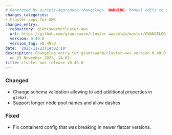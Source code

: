 ```yaml
---
# Generated by scripts/aggregate-changelogs. WARNING: Manual edits to this files will be overwritten.
changes_categories:
- Cluster apps for AWS
changes_entry:
  repository: giantswarm/cluster-aws
  url: https://github.com/giantswarm/cluster-aws/blob/master/CHANGELOG.md#0490---2023-11-23
  version: 0.49.0
  version_tag: v0.49.0
date: '2023-11-23T14:02:18'
description: Changelog entry for giantswarm/cluster-aws version 0.49.0, published
  on 23 November 2023, 14:02.
title: cluster-aws release v0.49.0
---
```


### Changed
- Change schema validation allowing to add additional properties in `global`.
- Support longer node pool names and allow dashes
### Fixed
- Fix containerd config that was breaking in newer flatcar versions.

